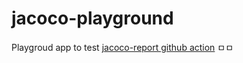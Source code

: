 # jacoco-playground
Playgroud app to test [jacoco-report github action](https://github.com/Madrapps/jacoco-report)
ㅁㅁ
